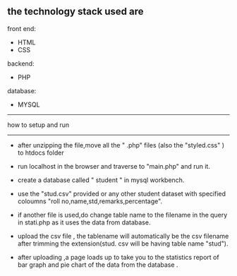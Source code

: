 ## the technology stack used are

front end:

* HTML
* CSS


backend:

* PHP


database:

* MYSQL



_____________________
how to setup and run
_____________________


 * after unzipping the file,move all the " .php" files (also the "styled.css" ) to htdocs folder 

 * run localhost in the browser and traverse to "main.php" and run it.

 * create a database called " student " in mysql workbench.

 * use the "stud.csv" provided or any other student dataset with specified coloumns "roll no,name,std,remarks,percentage".

* if another file is used,do change table name to the filename in the query in stati.php as it uses the data from database.

 * upload the csv file , the tablename will automatically be the csv filename after trimming the extension(stud. csv will be having table name "stud").

 * after uploading ,a page loads up to take you to the statistics report of bar graph and pie chart of the data from the database .
